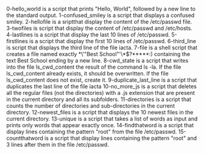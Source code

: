 0-hello_world is a script that prints "Hello, World", followed by a new line to the standard output.
1-confused_smiley is a script that displays a confused smiley.
2-hellofile is a sriptthat display the content of the /etc/passwd file.
3-twofiles is script that display the content of /etc/passwd and /etc/hosts.
4-lastlines is a script that display the last 10 lines of /etc/passwd.
5-firstlines is a script that display the first 10 lines of /etc/passwd.
6-third_line is script that displays the third line of the file iacta.
7-file is a shell script that creates a file named exactly \*\\'"Best School"\'\\*$\?\*\*\*\*\*:) containing the text Best School ending by a new line.
8-cwd_state is a script that writes into the file ls_cwd_content the result of the command ls -la. If the file ls_cwd_content already exists, it should be overwritten. If the file ls_cwd_content does not exist, create it.
9-duplicate_last_line is a script that duplicates the last line of the file iacta
10-no_more_js is a script that deletes all the regular files (not the directories) with a .js extension that are present in the current directory and all its subfolders.
11-directories is  a script that counts the number of directories and sub-directories in the current directory.
12-newest_files is a script that displays the 10 newest files in the current directory.
13-unique is a script that takes a list of words as input and prints only words that appear exactly once.
14-findthatword is a script that display lines containing the pattern "root" from the file /etc/passwd.
15-countthatword is a script that display  lines containing the pattern "root" and 3 lines after them in the file /etc/passwd.
